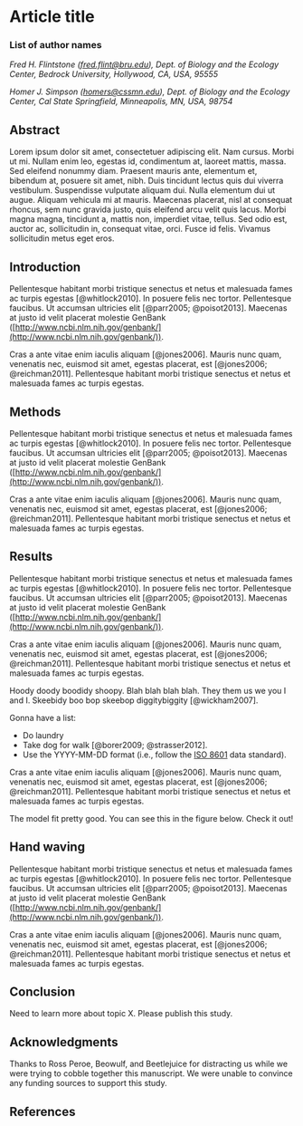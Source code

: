 Article title
=============

### List of author names

*Fred H. Flintstone ([fred.flint@bru.edu](mailto:fred.flint@bru.edu)), Dept. of Biology and the Ecology Center, Bedrock University, Hollywood, CA, USA, 95555*

*Homer J. Simpson ([homers@cssmn.edu](mailto:homers@cssmn.edu)), Dept. of Biology and the Ecology Center, Cal State Springfield, Minneapolis, MN, USA, 98754*

Abstract
--------

Lorem ipsum dolor sit amet, consectetuer adipiscing elit. 
Nam cursus. 
Morbi ut mi. 
Nullam enim leo, egestas id, condimentum at, laoreet mattis, massa. 
Sed eleifend nonummy diam. 
Praesent mauris ante, elementum et, bibendum at, posuere sit amet, nibh. 
Duis tincidunt lectus quis dui viverra vestibulum. 
Suspendisse vulputate aliquam dui. 
Nulla elementum dui ut augue. 
Aliquam vehicula mi at mauris. 
Maecenas placerat, nisl at consequat rhoncus, sem nunc gravida justo, quis eleifend arcu velit quis lacus. 
Morbi magna magna, tincidunt a, mattis non, imperdiet vitae, tellus. 
Sed odio est, auctor ac, sollicitudin in, consequat vitae, orci. 
Fusce id felis. Vivamus sollicitudin metus eget eros.

Introduction
------------

Pellentesque habitant morbi tristique senectus et netus et malesuada fames ac turpis egestas [@whitlock2010].
In posuere felis nec tortor. Pellentesque faucibus. Ut accumsan ultricies elit [@parr2005; @poisot2013].
Maecenas at justo id velit placerat molestie GenBank ([http://www.ncbi.nlm.nih.gov/genbank/](http://www.ncbi.nlm.nih.gov/genbank/)).

Cras a ante vitae enim iaculis aliquam [@jones2006].
Mauris nunc quam, venenatis nec, euismod sit amet, egestas placerat, est [@jones2006; @reichman2011].
Pellentesque habitant morbi tristique senectus et netus et malesuada fames ac turpis egestas.

Methods
------------------

Pellentesque habitant morbi tristique senectus et netus et malesuada fames ac turpis egestas [@whitlock2010].
In posuere felis nec tortor. Pellentesque faucibus. Ut accumsan ultricies elit [@parr2005; @poisot2013].
Maecenas at justo id velit placerat molestie GenBank ([http://www.ncbi.nlm.nih.gov/genbank/](http://www.ncbi.nlm.nih.gov/genbank/)).

Cras a ante vitae enim iaculis aliquam [@jones2006].
Mauris nunc quam, venenatis nec, euismod sit amet, egestas placerat, est [@jones2006; @reichman2011].
Pellentesque habitant morbi tristique senectus et netus et malesuada fames ac turpis egestas.

Results
-----------------------

Pellentesque habitant morbi tristique senectus et netus et malesuada fames ac turpis egestas [@whitlock2010].
In posuere felis nec tortor. Pellentesque faucibus. Ut accumsan ultricies elit [@parr2005; @poisot2013].
Maecenas at justo id velit placerat molestie GenBank ([http://www.ncbi.nlm.nih.gov/genbank/](http://www.ncbi.nlm.nih.gov/genbank/)).

Cras a ante vitae enim iaculis aliquam [@jones2006].
Mauris nunc quam, venenatis nec, euismod sit amet, egestas placerat, est [@jones2006; @reichman2011].
Pellentesque habitant morbi tristique senectus et netus et malesuada fames ac turpis egestas.

Hoody doody boodidy shoopy. Blah blah blah blah. They them us we you I and I. 
Skeebidy boo bop skeebop diggitybiggity [@wickham2007].

Gonna have a list:

* Do laundry
* Take dog for walk [@borer2009; @strasser2012].
* Use the YYYY-MM-DD format (i.e., follow the [ISO 8601](http://www.iso.org/iso/support/faqs/faqs_widely_used_standards/widely_used_standards_other/iso8601) data standard).

Cras a ante vitae enim iaculis aliquam [@jones2006].
Mauris nunc quam, venenatis nec, euismod sit amet, egestas placerat, est [@jones2006; @reichman2011].
Pellentesque habitant morbi tristique senectus et netus et malesuada fames ac turpis egestas.

The model fit pretty good. You can see this in the figure below. Check it out!    

Hand waving
--------------------------------------------------------
Pellentesque habitant morbi tristique senectus et netus et malesuada fames ac turpis egestas [@whitlock2010].
In posuere felis nec tortor. Pellentesque faucibus. Ut accumsan ultricies elit [@parr2005; @poisot2013].
Maecenas at justo id velit placerat molestie GenBank ([http://www.ncbi.nlm.nih.gov/genbank/](http://www.ncbi.nlm.nih.gov/genbank/)).

Cras a ante vitae enim iaculis aliquam [@jones2006].
Mauris nunc quam, venenatis nec, euismod sit amet, egestas placerat, est [@jones2006; @reichman2011].
Pellentesque habitant morbi tristique senectus et netus et malesuada fames ac turpis egestas.
 
Conclusion
------------------
Need to learn more about topic X. Please publish this study. 

Acknowledgments
---------------
Thanks to Ross Peroe, Beowulf, and Beetlejuice for distracting us while we were trying to cobble together this manuscript. 
We were unable to convince any funding sources to support this study. 

References
----------
